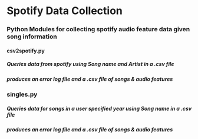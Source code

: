 # Spotify Data Collection

### Python Modules for collecting spotify audio feature data given song information
#### csv2spotify.py 
##### Queries data from spotify using Song name and Artist in a .csv file
##### produces an error log file and a .csv file of songs & audio features

### singles.py
##### Queries data for songs in a user specified year using Song name in a .csv file
##### produces an error log file and a .csv file of songs & audio features
